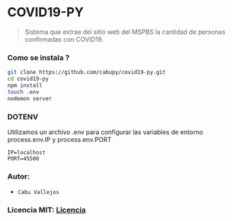# COVID19-PY

> Sistema que extrae del sitio web del MSPBS la cantidad de personas confirmadas con COVID19.

### Como se instala ?

```bash
git clone https://github.com/cabupy/covid19-py.git
cd covid19-py
npm install
touch .env
nodemon server
```
### DOTENV

Utilizamos un archivo .env para configurar las variables de entorno process.env.IP y process.env.PORT

```env
IP=localhost
PORT=45500
```
### Autor:

- `Cabu Vallejos`

### Licencia MIT: [Licencia](https://github.com/cabupy/covid19-py/blob/master/LICENSE)
